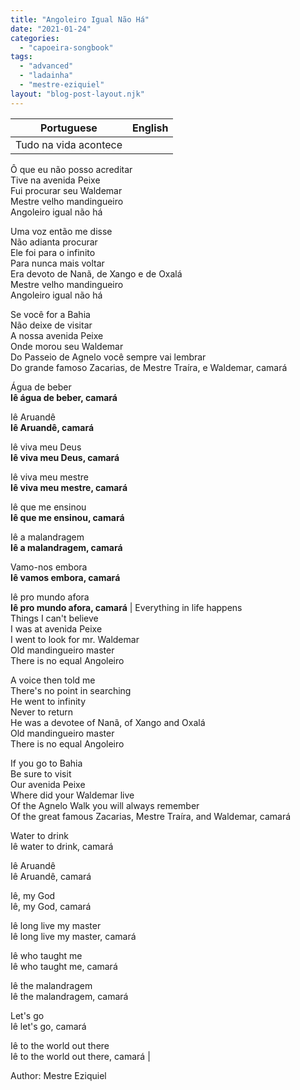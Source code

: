 ```yaml
---
title: "Angoleiro Igual Não Há"
date: "2021-01-24"
categories: 
  - "capoeira-songbook"
tags: 
  - "advanced"
  - "ladainha"
  - "mestre-eziquiel"
layout: "blog-post-layout.njk"
---
```


| Portuguese | English |
| --- | --- |
| Tudo na vida acontece  
Ô que eu não posso acreditar  
Tive na avenida Peixe  
Fui procurar seu Waldemar  
Mestre velho mandingueiro  
Angoleiro igual não há  
  
Uma voz então me disse  
Não adianta procurar  
Ele foi para o infinito  
Para nunca mais voltar  
Era devoto de Nanã, de Xango e de Oxalá  
Mestre velho mandingueiro  
Angoleiro igual não há  
  
Se você for a Bahia  
Não deixe de visitar  
A nossa avenida Peixe  
Onde morou seu Waldemar  
Do Passeio de Agnelo você sempre vai lembrar  
Do grande famoso Zacarias, de Mestre Traíra, e Waldemar, camará  
  
Água de beber  
**Iê água de beber, camará**  
  
Iê Aruandê  
**Iê Aruandê, camará**  
  
Iê viva meu Deus  
**Iê viva meu Deus, camará**  
  
Iê viva meu mestre  
**Iê viva meu mestre, camará**  
  
Iê que me ensinou  
**Iê que me ensinou, camará**  
  
Iê a malandragem  
**Iê a malandragem, camará**  
  
Vamo-nos embora  
**Iê vamos embora, camará**  
  
Iê pro mundo afora  
**Iê pro mundo afora, camará** | Everything in life happens  
Things I can't believe  
I was at avenida Peixe  
I went to look for mr. Waldemar  
Old mandingueiro master  
There is no equal Angoleiro  
  
A voice then told me  
There's no point in searching  
He went to infinity  
Never to return  
He was a devotee of Nanã, of Xango and Oxalá  
Old mandingueiro master  
There is no equal Angoleiro  
  
If you go to Bahia  
Be sure to visit  
Our avenida Peixe  
Where did your Waldemar live  
Of the Agnelo Walk you will always remember  
Of the great famous Zacarias, Mestre Traíra, and Waldemar, camará  
  
Water to drink  
Iê water to drink, camará  
  
Iê Aruandê  
Iê Aruandê, camará  
  
Iê, my God  
Iê, my God, camará  
  
Iê long live my master  
Iê long live my master, camará  
  
Iê who taught me  
Iê who taught me, camará  
  
Iê the malandragem  
Iê the malandragem, camará  
  
Let's go  
Iê let's go, camará  
  
Iê to the world out there  
Iê to the world out there, camará |

<figcaption>

Author: Mestre Eziquiel

</figcaption>
